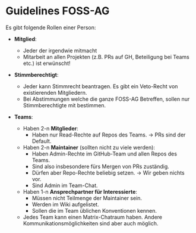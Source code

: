 # Guidelines FOSS-AG

Es gibt folgende Rollen einer Person:

- **Mitglied**:
  - Jeder der irgendwie mitmacht
  - Mitarbeit an allen Projekten (z.B. PRs auf GH, Beteiligung bei Teams etc.) ist erwünscht!
- **Stimmberechtigt**:
  - Jeder kann Stimmrecht beantragen. Es gibt ein Veto-Recht von existierenden Mitgliedern.
  - Bei Abstimmungen welche die ganze FOSS-AG Betreffen, sollen nur Stimmberechtigte mit bestimmen.

- **Teams**:
  - Haben 2-n **Mitglieder**:
    - Haben nur Read-Rechte auf Repos des Teams. -> PRs sind der Default.
  - Haben 2-n **Maintainer** (sollten nicht zu viele werden):
    - Haben Admin-Rechte im GitHub-Team und allen Repos des Teams.
    - Sind also insbesondere fürs Mergen von PRs zuständig.
    - Dürfen aber Repo-Rechte beliebig setzen. -> Wir geben nichts vor.
    - Sind Admin im Team-Chat.
  - Haben 1-n **Ansprechpartner für Interessierte**:
    - Müssen nicht Teilmenge der Maintainer sein.
    - Werden im Wiki aufgelistet.
    - Sollen die im Team üblichen Konventionen kennen.
  - Jedes Team kann einen Matrix-Chatraum haben. Andere Kommunikationsmöglichkeiten sind aber auch möglich.
